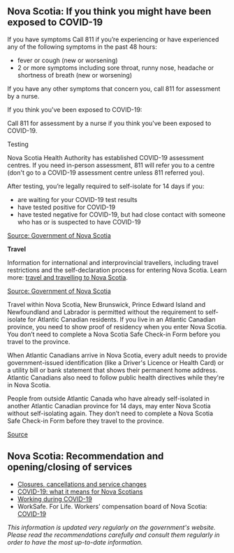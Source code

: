 ## Nova Scotia: If you think you might have been exposed to COVID-19

If you have symptoms
Call 811 if you’re experiencing or have experienced any of the following symptoms in the past 48 hours:

- fever or cough (new or worsening)
- 2 or more symptoms including sore throat, runny nose, headache or shortness of breath (new or worsening)

If you have any other symptoms that concern you, call 811 for assessment by a nurse.

If you think you've been exposed to COVID-19:

Call 811 for assessment by a nurse if you think you've been exposed to COVID-19.

Testing

Nova Scotia Health Authority has established COVID-19 assessment centres. If you need in-person assessment, 811 will refer you to a centre (don't go to a COVID-19 assessment centre unless 811 referred you).

After testing, you’re legally required to self-isolate for 14 days if you:

- are waiting for your COVID-19 test results
- have tested positive for COVID-19
- have tested negative for COVID-19, but had close contact with someone who has or is suspected to have COVID-19

[Source: Government of Nova Scotia](https://novascotia.ca/coronavirus/symptoms-and-testing/)

**Travel**

Information for international and interprovincial travellers, including travel restrictions and the self-declaration process for entering Nova Scotia. Learn more: [travel and travelling to Nova Scotia](https://novascotia.ca/coronavirus/travel/).

[Source: Government of Nova Scotia](https://novascotia.ca/coronavirus/restrictions-and-guidance/#travel)

Travel within Nova Scotia, New Brunswick, Prince Edward Island and Newfoundland and Labrador is permitted without the requirement to self-isolate for Atlantic Canadian residents. If you live in an Atlantic Canadian province, you need to show proof of residency when you enter Nova Scotia. You don’t need to complete a Nova Scotia Safe Check-in Form before you travel to the province.

When Atlantic Canadians arrive in Nova Scotia, every adult needs to provide government-issued identification (like a Driver's Licence or Health Card) or a utility bill or bank statement that shows their permanent home address. Atlantic Canadians also need to follow public health directives while they're in Nova Scotia.

People from outside Atlantic Canada who have already self-isolated in another Atlantic Canadian province for 14 days, may enter Nova Scotia without self-isolating again. They don’t need to complete a Nova Scotia Safe Check-in Form before they travel to the province.

[Source](https://novascotia.ca/coronavirus/travel/#atlantic-bubble)

## Nova Scotia: Recommendation and opening/closing of services

- [Closures, cancellations and service changes](https://novascotia.ca/closures-cancellations-and-service-changes/)
- [COVID-19: what it means for Nova Scotians](https://novascotia.ca/coronavirus/what-it-means-for-nova-scotians/)
- [Working during COVID-19](https://novascotia.ca/coronavirus/working-during-covid-19/)
- WorkSafe. For Life. Workers’ compensation board of Nova Scotia: [COVID-19](http://www.worksafeforlife.ca/covid19)

_This information is updated very regularly on the government's website. Please read the recommendations carefully and consult them regularly in order to have the most up-to-date information._

